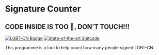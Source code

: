 # Signature Counter

## CODE INSIDE IS TOO 💩, DON'T TOUCH!!!

[![LGBT-CN Badge](https://img.shields.io/badge/Support-LGBTQIA-FF0000?style=flat-square)](https://git.io/JfJiO)
[![State-of-the-art Shitcode](https://img.shields.io/static/v1?label=State-of-the-art&message=Shitcode&color=7B5804)](https://github.com/trekhleb/state-of-the-art-shitcode)

This programme is a tool to help count how many people signed LGBT-CN.
